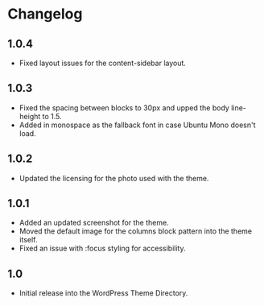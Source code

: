 # Changelog

## 1.0.4
- Fixed layout issues for the content-sidebar layout.

## 1.0.3
- Fixed the spacing between blocks to 30px and upped the body line-height to 1.5.
- Added in monospace as the fallback font in case Ubuntu Mono doesn't load.

## 1.0.2
- Updated the licensing for the photo used with the theme.

## 1.0.1
- Added an updated screenshot for the theme.
- Moved the default image for the columns block pattern into the theme itself.
- Fixed an issue with :focus styling for accessibility.

## 1.0
- Initial release into the WordPress Theme Directory.